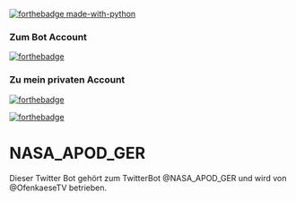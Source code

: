 [![forthebadge made-with-python]( 	https://img.shields.io/badge/Ko--fi-F16061?style=for-the-badge&logo=ko-fi&logoColor=white)](https://ko-fi.com/nilsschneider)

### Zum Bot Account
[![forthebadge](https://img.shields.io/badge/Twitter-1DA1F2?style=for-the-badge&logo=twitter&logoColor=white)](https://twitter.com/Astro_Bilder)
### Zu mein privaten Account
[![forthebadge](https://img.shields.io/badge/Twitter-1DA1F2?style=for-the-badge&logo=twitter&logoColor=white)](https://twitter.com/Ofenkaese_TV)

[![forthebadge](http://ForTheBadge.com/images/badges/made-with-python.svg)](https://python.org)

# NASA_APOD_GER
 Dieser Twitter Bot gehört zum TwitterBot @NASA_APOD_GER und wird von @OfenkaeseTV betrieben.
